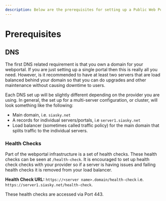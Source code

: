 ```yaml
---
description: Below are the prerequisites for setting up a Public Web Portal server.
---
```


# Prerequisites

## DNS

The first DNS related requirement is that you own a domain for your webportal. If you are just setting up a single portal then this is really all you need.  However, is it recommended to have at least two servers that are load balanced behind your domain so that you can do upgrades and other maintenance without causing downtime to users.

Each DNS set up will be slightly different depending on the provider you are using. In general, the set up for a multi-server configuration, or cluster, will look something like the following:

* Main domain, i.e. `siasky.net`
* A records for individual servers/portals, i.e `server1.siasky.net`
* Load balancer (sometimes called traffic policy) for the main domain that splits traffic to the individual servers.

### Health Checks

Part of the webportal infrastructure is a set of health checks. These health checks can be seen at `/health-check`. It is encouraged to set up health check checks with your provider so if a server is having issues and failing health checks it is removed from your load balancer.&#x20;

**Health Check URL:** `https://<server name>.domain/health-check` i.e. `https://server1.siasky.net/health-check`.&#x20;

These health checks are accessed via Port 443.
